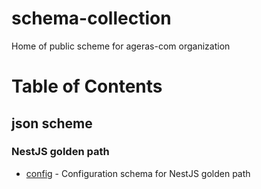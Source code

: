 # schema-collection
Home of public scheme for ageras-com organization

# Table of Contents

## json scheme

### NestJS golden path

- [config](json-schema/nestjs-goldenpath/config/README.md) - Configuration schema for NestJS golden path
